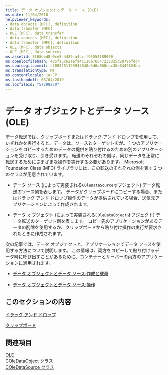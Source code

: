 ```yaml
---
title: データ オブジェクトとデータ ソース (OLE)
ms.date: 11/04/2016
helpviewer_keywords:
- data objects [MFC], definition
- data transfer [MFC]
- OLE [MFC], data transfer
- data sources [MFC], definition
- data transfer [MFC], definition
- OLE [MFC], data objects
- OLE [MFC], data sources
ms.assetid: 8f68eed8-0ce8-4489-a4cc-f95554f89090
ms.openlocfilehash: 485fa5c62aafa4c116a76547238325d2979bfdc4
ms.sourcegitcommit: c3093251193944840e3d0a068ecc30e6449624ba
ms.translationtype: MT
ms.contentlocale: ja-JP
ms.lasthandoff: 03/04/2019
ms.locfileid: "57298270"
---
```

# <a name="data-objects-and-data-sources-ole"></a>データ オブジェクトとデータ ソース (OLE)

データ転送では、クリップボードまたはドラッグ アンド ドロップを使用して、いずれかを実行すると、データは、ソースとターゲットをが。 1 つのアプリケーションをコピーするためのデータの提供を貼り付けるのための別のアプリケーションを受け取り、引き受けます。 転送のそれぞれの側は、同じデータを正常に転送するためにさまざまな操作を実行する必要があります。 Microsoft Foundation Class (MFC) ライブラリには、この転送のそれぞれの側を表す 2 つのクラスが用意されています。

- データ ソース (によって実装される`COleDataSource`オブジェクト) データ転送のソース側を表します。 データがクリップボードにコピーする場合、またはドラッグ アンド ドロップ操作のデータが提供されている場合、送信元アプリケーションによって作成されます。

- データ オブジェクト (によって実装される`COleDataObject`オブジェクト) データ転送のターゲット側を表します。 コピー先のアプリケーションがあるデータの削除を使用するか、クリップボードから貼り付け操作の実行が要求されたときに作成されます。

次の記事では、データ オブジェクトと、アプリケーションでデータ ソースを使用する方法について説明します。 この情報は、両方をコピーして貼り付けるデータ時に呼び出すことがあるために、コンテナーとサーバーの両方のアプリケーションに適用されます。

- [データ オブジェクトとデータ ソース:作成と破棄](../mfc/data-objects-and-data-sources-creation-and-destruction.md)

- [データ オブジェクトとデータ ソース:操作](../mfc/data-objects-and-data-sources-manipulation.md)

## <a name="in-this-section"></a>このセクションの内容

[ドラッグ アンド ドロップ](../mfc/drag-and-drop-ole.md)

[クリップボード](../mfc/clipboard.md)

## <a name="see-also"></a>関連項目

[OLE](../mfc/ole-in-mfc.md)<br/>
[COleDataObject クラス](../mfc/reference/coledataobject-class.md)<br/>
[COleDataSource クラス](../mfc/reference/coledatasource-class.md)
